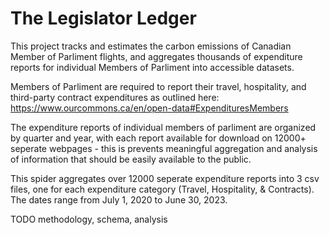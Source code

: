 
# The Legislator Ledger

This project tracks and estimates the carbon emissions of Canadian Member of Parliment flights, and aggregates thousands of expenditure reports for individual Members of Parliment into accessible datasets.

Members of Parliment are required to report their travel, hospitality, and third-party contract expenditures as outlined here: https://www.ourcommons.ca/en/open-data#ExpendituresMembers

The expenditure reports of individual members of parliment are organized by quarter and year, with each report available for download on 12000+ seperate webpages - this is prevents meaningful aggregation and analysis of information that should be easily available to the public.

This spider aggregates over 12000 seperate expenditure reports into 3 csv files, one for each expenditure category (Travel, Hospitality, & Contracts).
The dates range from July 1, 2020 to June 30, 2023.

TODO methodology, schema, analysis